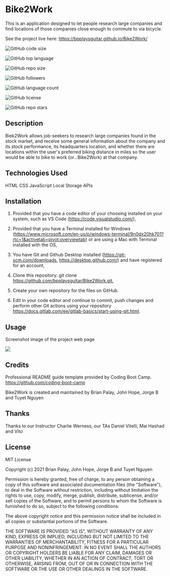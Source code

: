 # Bike2Work
This is an application designed to let people research large companies and find locations of those companies close enough to commute to via bicycle.

See the project live here:
https://bpplaysguitar.github.io/Bike2Work/

![GitHub code size](https://img.shields.io/github/languages/code-size/bpplaysguitar/Bike2Work?color=FF0000&logo=GitHub&logoColor=FF0000&style=for-the-badge)

![GitHub top language](https://img.shields.io/github/languages/top/bpplaysguitar/Bike2Work?color=FF7F00&logo=GitHub&logoColor=FF7F00&style=for-the-badge)

![GitHub repo size](https://img.shields.io/github/repo-size/bpplaysguitar/Bike2Work?color=FFFF00&logo=GitHub&logoColor=FFFF00&style=for-the-badge)

![GitHub followers](https://img.shields.io/github/followers/bpplaysguitar?color=00FF00&logo=GitHub&logoColor=00FF00&style=for-the-badge)

![GitHub language count](https://img.shields.io/github/languages/count/bpplaysguitar/Bike2Work?color=0000FF&logo=GitHub&logoColor=0000FF&style=for-the-badge)

![GitHub license](https://img.shields.io/github/license/bpplaysguitar/Bike2Work?color=2E2B5F&logo=GitHub&logoColor=2E2B5F&style=for-the-badge)

![GitHub repo stars](https://img.shields.io/github/stars/bpplaysguitar/Bike2Work?color=8B00FF&logo=GitHub&logoColor=8B00FF&style=for-the-badge)


## Description
Biek2Work allows job-seekers to research large companies found in the stock market, and receive some general information about the company and its stock performance, its headquarters location, and whether there are locations within the user's preferred biking distance in miles so the user would be able to bike to work (or...Bike2Work) at that company.


## Technologies Used
HTML
CSS
JavaScript
Local Storage
APIs


## Installation

1. Provided that you have a code editor of your choosing installed on your system, such as VS Code (https://code.visualstudio.com/),

2. Provided that you have a Terminal installed for Windows (https://www.microsoft.com/en-us/p/windows-terminal/9n0dx20hk701?rtc=1&activetab=pivot:overviewtab) or are using a Mac with Terminal installed with the OS,

3. You have Git and Github Desktop installed (https://git-scm.com/downloads, https://desktop.github.com/) and have registered for an account,

4. Clone this repository:
git clone https://github.com/bpplaysguitar/Bike2Work.git,

5. Create your own repository for the files on GitHub.

6. Edit in your code editor and continue to commit, push changes and perform other Git actions using your repository https://docs.gitlab.com/ee/gitlab-basics/start-using-git.html.

## Usage

Screenshot image of the project web page

![](assets/images/bike2work-gif.gif)

## Credits
Professional README guide template provided by Coding Boot Camp. https://github.com/coding-boot-camp

Bike2Work is created and maintained by Brian Palay, John Hope, Jorge B and Tuyet Nguyen

## Thanks
Thanks to our Instructor Charlie Werness, our TAs Daniel Vitelli, Mai Hashad and Vito

## License
MIT License

Copyright (c) 2021  Brian Palay, John Hope, Jorge B and Tuyet Nguyen

Permission is hereby granted, free of charge, to any person obtaining a copy of this software and associated documentation files (the "Software"), to deal in the Software without restriction, including without limitation the rights to use, copy, modify, merge, publish, distribute, sublicense, and/or sell copies of the Software, and to permit persons to whom the Software is furnished to do so, subject to the following conditions:

The above copyright notice and this permission notice shall be included in all copies or substantial portions of the Software.

THE SOFTWARE IS PROVIDED "AS IS", WITHOUT WARRANTY OF ANY KIND, EXPRESS OR IMPLIED, INCLUDING BUT NOT LIMITED TO THE WARRANTIES OF MERCHANTABILITY, FITNESS FOR A PARTICULAR PURPOSE AND NONINFRINGEMENT. IN NO EVENT SHALL THE AUTHORS OR COPYRIGHT HOLDERS BE LIABLE FOR ANY CLAIM, DAMAGES OR OTHER LIABILITY, WHETHER IN AN ACTION OF CONTRACT, TORT OR OTHERWISE, ARISING FROM, OUT OF OR IN CONNECTION WITH THE SOFTWARE OR THE USE OR OTHER DEALINGS IN THE SOFTWARE.